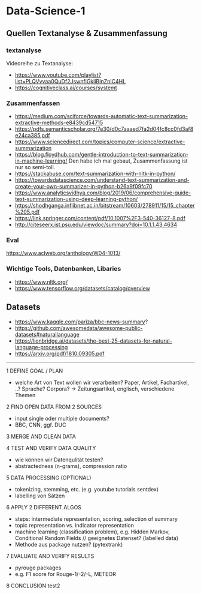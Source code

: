 # Data-Science-1


## Quellen Textanalyse & Zusammenfassung

### textanalyse
Videoreihe zu Textanalyse:
* https://www.youtube.com/playlist?list=PLQVvvaa0QuDf2JswnfiGkliBInZnIC4HL
* https://cognitiveclass.ai/courses/systemt

### Zusammenfassen
* https://medium.com/sciforce/towards-automatic-text-summarization-extractive-methods-e8439cd54715
* https://pdfs.semanticscholar.org/7e30/d0c7aaaed7fa2d04fc8cc0fd3af8e24ca385.pdf
* https://www.sciencedirect.com/topics/computer-science/extractive-summarization
* https://blog.floydhub.com/gentle-introduction-to-text-summarization-in-machine-learning/ Den habe ich mal gebaut, Zusammenfassung ist nur so semi-toll.
* https://stackabuse.com/text-summarization-with-nltk-in-python/
* https://towardsdatascience.com/understand-text-summarization-and-create-your-own-summarizer-in-python-b26a9f09fc70
* https://www.analyticsvidhya.com/blog/2019/06/comprehensive-guide-text-summarization-using-deep-learning-python/
* https://shodhganga.inflibnet.ac.in/bitstream/10603/278911/15/15_chapter%205.pdf
* https://link.springer.com/content/pdf/10.1007%2F3-540-36127-8.pdf
* http://citeseerx.ist.psu.edu/viewdoc/summary?doi=10.1.1.43.4634

### Eval
https://www.aclweb.org/anthology/W04-1013/

### Wichtige Tools, Datenbanken, Libaries
* https://www.nltk.org/
* https://www.tensorflow.org/datasets/catalog/overview

## Datasets
* https://www.kaggle.com/pariza/bbc-news-summary?
* https://github.com/awesomedata/awesome-public-datasets#naturallanguage
* https://lionbridge.ai/datasets/the-best-25-datasets-for-natural-language-processing
* https://arxiv.org/pdf/1810.09305.pdf
_________________________________________________________

1 DEFINE GOAL / PLAN
* welche Art von Text wollen wir verarbeiten? Paper, Artikel, Fachartikel, ..? Sprache? Corpora? 
-> Zeitungsartikel, englisch, verschiedene Themen

2 FIND OPEN DATA FROM 2 SOURCES
* input single oder multiple documents?
* BBC, CNN, ggf. DUC

3 MERGE AND CLEAN DATA 


4 TEST AND VERIFY DATA QUALITY
* wie können wir Datenqulität testen?
* abstractedness (n-grams), compression ratio 

5 DATA PROCESSING (OPTIONAL)
* tokenizing, stemming, etc. (e.g. youtube tutorials sentdex)
* labelling von Sätzen

6 APPLY 2 DIFFERENT ALGOS
* steps: intermediate representation, scoring, selection of summary
* topic representation vs. indicator representation
* machine learning (classification problem), e.g. Hidden Markov, Conditional Random Fields // geeignetes Datenset? (labelled data)
* Methode aus package nutzen? (pytextrank)

7 EVALUATE AND VERIFY RESULTS
* pyrouge packages
* e.g. F1 score for Rouge-1/-2/-L, METEOR


8 CONCLUSION
test2
